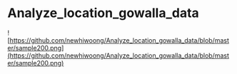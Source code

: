 # Analyze_location_gowalla_data

![https://github.com/newhiwoong/Analyze_location_gowalla_data/blob/master/sample200.png](https://github.com/newhiwoong/Analyze_location_gowalla_data/blob/master/sample200.png)
